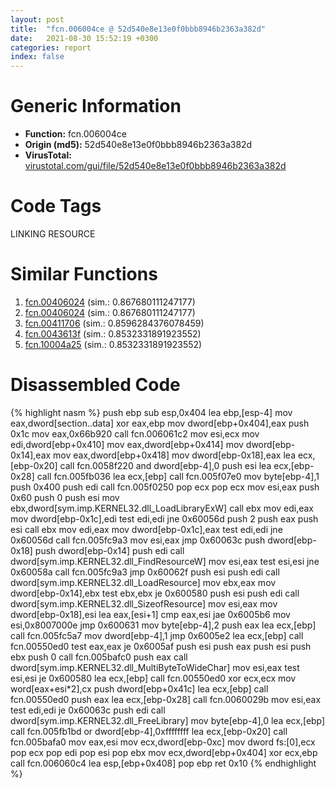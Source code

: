 ```yaml
---
layout: post
title:  "fcn.006004ce @ 52d540e8e13e0f0bbb8946b2363a382d"
date:   2021-08-30 15:52:19 +0300
categories: report
index: false
---
```


# Generic Information
- **Function:** fcn.006004ce
- **Origin (md5):** 52d540e8e13e0f0bbb8946b2363a382d
- **VirusTotal:** [virustotal.com/gui/file/52d540e8e13e0f0bbb8946b2363a382d][virustotal_ref]

# Code Tags
<span class="tag" id="LINKING">LINKING</span>
<span class="tag" id="RESOURCE">RESOURCE</span>


# Similar Functions

1. [fcn.00406024][similar_1_ref] (sim.: 0.867680111247177)
2. [fcn.00406024][similar_2_ref] (sim.: 0.867680111247177)
3. [fcn.00411706][similar_3_ref] (sim.: 0.8596284376078459)
4. [fcn.0043613f][similar_4_ref] (sim.: 0.8532331891923552)
5. [fcn.10004a25][similar_5_ref] (sim.: 0.8532331891923552)


# Disassembled Code

{% highlight nasm %}
push ebp
sub esp,0x404
lea ebp,[esp-4]
mov eax,dword[section..data]
xor eax,ebp
mov dword[ebp+0x404],eax
push 0x1c
mov eax,0x66b920
call fcn.006061c2
mov esi,ecx
mov edi,dword[ebp+0x410]
mov eax,dword[ebp+0x414]
mov dword[ebp-0x14],eax
mov eax,dword[ebp+0x418]
mov dword[ebp-0x18],eax
lea ecx,[ebp-0x20]
call fcn.0058f220
and dword[ebp-4],0
push esi
lea ecx,[ebp-0x28]
call fcn.005fb036
lea ecx,[ebp]
call fcn.005f07e0
mov byte[ebp-4],1
push 0x400
push edi
call fcn.005f0250
pop ecx
pop ecx
mov esi,eax
push 0x60
push 0
push esi
mov ebx,dword[sym.imp.KERNEL32.dll_LoadLibraryExW]
call ebx
mov edi,eax
mov dword[ebp-0x1c],edi
test edi,edi
jne 0x60056d
push 2
push eax
push esi
call ebx
mov edi,eax
mov dword[ebp-0x1c],eax
test edi,edi
jne 0x60056d
call fcn.005fc9a3
mov esi,eax
jmp 0x60063c
push dword[ebp-0x18]
push dword[ebp-0x14]
push edi
call dword[sym.imp.KERNEL32.dll_FindResourceW]
mov esi,eax
test esi,esi
jne 0x60058a
call fcn.005fc9a3
jmp 0x60062f
push esi
push edi
call dword[sym.imp.KERNEL32.dll_LoadResource]
mov ebx,eax
mov dword[ebp-0x14],ebx
test ebx,ebx
je 0x600580
push esi
push edi
call dword[sym.imp.KERNEL32.dll_SizeofResource]
mov esi,eax
mov dword[ebp-0x18],esi
lea eax,[esi+1]
cmp eax,esi
jae 0x6005b6
mov esi,0x8007000e
jmp 0x600631
mov byte[ebp-4],2
push eax
lea ecx,[ebp]
call fcn.005fc5a7
mov dword[ebp-4],1
jmp 0x6005e2
lea ecx,[ebp]
call fcn.00550ed0
test eax,eax
je 0x6005af
push esi
push eax
push esi
push ebx
push 0
call fcn.005bafc0
push eax
call dword[sym.imp.KERNEL32.dll_MultiByteToWideChar]
mov esi,eax
test esi,esi
je 0x600580
lea ecx,[ebp]
call fcn.00550ed0
xor ecx,ecx
mov word[eax+esi*2],cx
push dword[ebp+0x41c]
lea ecx,[ebp]
call fcn.00550ed0
push eax
lea ecx,[ebp-0x28]
call fcn.0060029b
mov esi,eax
test edi,edi
je 0x60063c
push edi
call dword[sym.imp.KERNEL32.dll_FreeLibrary]
mov byte[ebp-4],0
lea ecx,[ebp]
call fcn.005fb1bd
or dword[ebp-4],0xffffffff
lea ecx,[ebp-0x20]
call fcn.005bafa0
mov eax,esi
mov ecx,dword[ebp-0xc]
mov dword fs:[0],ecx
pop ecx
pop edi
pop esi
pop ebx
mov ecx,dword[ebp+0x404]
xor ecx,ebp
call fcn.006060c4
lea esp,[ebp+0x408]
pop ebp
ret 0x10
{% endhighlight %}


[similar_1_ref]: /report/fcn.00406024@3f1595e66dc63331ba0930a0c79684ce
[similar_2_ref]: /report/fcn.00406024@4c8869bb42f854640703b6ddda29ee38
[similar_3_ref]: /report/fcn.00411706@7b00dd8f2abf54a73bfb09681334ff78
[similar_4_ref]: /report/fcn.0043613f@44e1ffcf4e71f4505c09d520fd75f1e4
[similar_5_ref]: /report/fcn.10004a25@481b545f5c18f2fce1caac67ddc419e8
[virustotal_ref]: https://www.virustotal.com/gui/file/52d540e8e13e0f0bbb8946b2363a382d